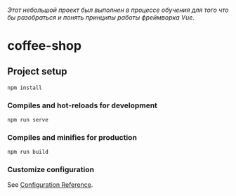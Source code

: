 ###### Этот небольшой проект был выполнен в процессе обучения для того что бы разобраться и понять принципы работы фреймворка Vue. 
# coffee-shop

## Project setup
```
npm install
```

### Compiles and hot-reloads for development
```
npm run serve
```

### Compiles and minifies for production
```
npm run build
```

### Customize configuration
See [Configuration Reference](https://cli.vuejs.org/config/).
